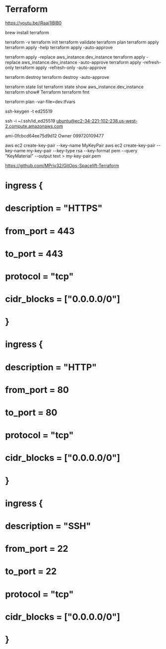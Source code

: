 # Terraform
https://youtu.be/iRaai1IBlB0

brew install terraform

terraform -v
terraform init
terraform validate
terraform plan
terraform apply
terraform apply -help
terraform apply -auto-approve

terraform apply -replace aws_instance.dev_instance
terraform apply -replace aws_instance.dev_instance -auto-approve
terraform apply -refresh-only
terraform apply -refresh-only -auto-approve

terraform destroy
terraform destroy -auto-approve

terraform state list
terraform state show aws_instance.dev_instance
terraform show# Terraform
terraform fmt

terraform plan -var-file=dev.tfvars

ssh-keygen -t ed25519

ssh -i ~/.ssh/id_ed25519 ubuntu@ec2-34-221-102-238.us-west-2.compute.amazonaws.com

ami-0fcbcd64ee75d9d12
Owner 099720109477

aws ec2 create-key-pair --key-name MyKeyPair
aws ec2 create-key-pair --key-name my-key-pair --key-type rsa --key-format pem --query "KeyMaterial" --output text > my-key-pair.pem

https://github.com/MPriv32/GitOps-Spacelift-Terraform

  # ingress {
  #   description = "HTTPS"
  #   from_port   = 443
  #   to_port     = 443
  #   protocol    = "tcp"
  #   cidr_blocks = ["0.0.0.0/0"]
  # }
  # ingress {
  #   description = "HTTP"
  #   from_port   = 80
  #   to_port     = 80
  #   protocol    = "tcp"
  #   cidr_blocks = ["0.0.0.0/0"]
  # }
  # ingress {
  #   description = "SSH"
  #   from_port   = 22
  #   to_port     = 22
  #   protocol    = "tcp"
  #   cidr_blocks = ["0.0.0.0/0"]
  # }

